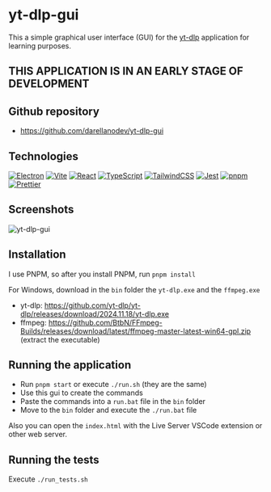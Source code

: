 # yt-dlp-gui

This a simple graphical user interface (GUI) for the [yt-dlp](https://github.com/yt-dlp/yt-dlp) application for learning purposes.

## THIS APPLICATION IS IN AN EARLY STAGE OF DEVELOPMENT

## Github repository

- <https://github.com/darellanodev/yt-dlp-gui>

## Technologies

[![Electron](https://img.shields.io/badge/Electron-191970?style=flat&logo=Electron&logoColor=white)](https://www.electronjs.org)
[![Vite](https://img.shields.io/badge/vite-%23646CFF.svg?style=flat&logo=vite&logoColor=white)](https://vitejs.dev)
[![React](https://img.shields.io/badge/react-%2320232a.svg?style=flat&logo=react&logoColor=%2361DAFB)](https://reactjs.org)
[![TypeScript](https://img.shields.io/badge/typescript-%23007ACC.svg?style=flat&logo=typescript&logoColor=white)](https://www.typescriptlang.org)
[![TailwindCSS](https://img.shields.io/badge/tailwindcss-%2338B2AC.svg?style=flat&logo=tailwind-css&logoColor=white)](https://tailwindcss.com)
[![Jest](https://img.shields.io/badge/Jest-C21325?style=flat&logo=jest&logoColor=white)](https://jestjs.io)
[![pnpm](https://img.shields.io/badge/pnpm-%234a4a4a.svg?style=flat&logo=pnpm&logoColor=f69220)](https://pnpm.io)
[![Prettier](https://img.shields.io/badge/Prettier-F7B93E?style=flat&logo=prettier&logoColor=black)](https://prettier.io)

## Screenshots

![yt-dlp-gui](https://github.com/darellanodev/yt-dlp-gui/blob/main/img_github_readme/screenshot.png?raw=true)

## Installation

I use PNPM, so after you install PNPM, run `pnpm install`

For Windows, download in the `bin` folder the `yt-dlp.exe` and the `ffmpeg.exe`

- yt-dlp: <https://github.com/yt-dlp/yt-dlp/releases/download/2024.11.18/yt-dlp.exe>
- ffmpeg: <https://github.com/BtbN/FFmpeg-Builds/releases/download/latest/ffmpeg-master-latest-win64-gpl.zip> (extract the executable)

## Running the application

- Run `pnpm start` or execute `./run.sh` (they are the same)
- Use this gui to create the commands
- Paste the commands into a `run.bat` file in the `bin` folder
- Move to the `bin` folder and execute the `./run.bat` file

Also you can open the `index.html` with the Live Server VSCode extension or other web server.

## Running the tests

Execute `./run_tests.sh`
